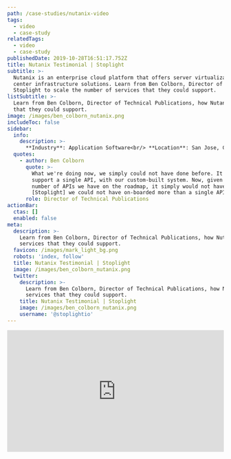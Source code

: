 ```yaml
---
path: /case-studies/nutanix-video
tags:
  - video
  - case-study
relatedTags:
  - video
  - case-study
publishedDate: 2019-10-28T16:51:17.752Z
title: Nutanix Testimonial | Stoplight
subtitle: >-
  Nutanix is an enterprise cloud platform that offers server virtualization, unified communication, and virtual data
  center infrastructure solutions. Learn from Ben Colborn, Director of Technical Publications, how Nutanix used
  Stoplight to scale the number of services that they could support.
listSubtitle: >-
  Learn from Ben Colborn, Director of Technical Publications, how Nutanix used Stoplight to scale the number of services
  that they could support.
image: /images/ben_colborn_nutanix.png
includeToc: false
sidebar:
  info:
    description: >-
      **Industry**: Application Software<br/> **Location**: San Jose, CA<br/> **Employees**: 1,001-5,000
  quotes:
    - author: Ben Colborn
      quote: >-
        What we're doing now, we simply could not have done before. It did take us a fair amount of time, even to
        support a single API, with our custom-built system. Now, given the number of APIs that we're supporting, and the
        number of APIs we have on the roadmap, it simply would not have been possible to entertain this idea. Without
        [Stoplight] we could not have on-boarded more than a single API.
      role: Director of Technical Publications
actionBar:
  ctas: []
  enabled: false
meta:
  description: >-
    Learn from Ben Colborn, Director of Technical Publications, how Nutanix used Stoplight to scale the number of
    services that they could support.
  favicon: /images/mark_light_bg.png
  robots: 'index, follow'
  title: Nutanix Testimonial | Stoplight
  image: /images/ben_colborn_nutanix.png
  twitter:
    description: >-
      Learn from Ben Colborn, Director of Technical Publications, how Nutanix used Stoplight to scale the number of
      services that they could support.
    title: Nutanix Testimonial | Stoplight
    image: /images/ben_colborn_nutanix.png
    username: '@stoplightio'
---
```


<style>.embed-container { position: relative; padding-bottom: 56.25%; height: 0; overflow: hidden; max-width: 100%; } .embed-container iframe, .embed-container object, .embed-container embed { position: absolute; top: 0; left: 0; width: 100%; height: 100%; }</style><div class='embed-container'><iframe src='https://www.youtube.com/embed/gVjD72xGNm8' frameborder='0' allowfullscreen></iframe></div>
